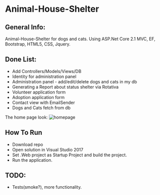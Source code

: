 # Animal-House-Shelter

## General Info:
Animal-House-Shelter for dogs and cats. Using ASP.Net Core 2.1 MVC, EF, Bootstrap, HTML5, CSS, Jquery.

## Done List:
* Add Controllers/Models/Views/DB
* Identity for administration panel
* Administration panel - add/edit/delete dogs and cats in my db
* Generating a Report about status shelter via Rotativa 
* Volunteer application form
* Adoption application form
* Contact view with EmailSender
* Dogs and Cats fetch from db 

The home page look:
![homepage](https://user-images.githubusercontent.com/36841282/48206653-31223300-e36f-11e8-984b-00b0676232c9.png)

## How To Run
* Download repo
* Open solution in Visual Studio 2017
* Set .Web project as Startup Project and build the project.
* Run the application.

## TODO:
* Tests(smoke?), more functionality.

